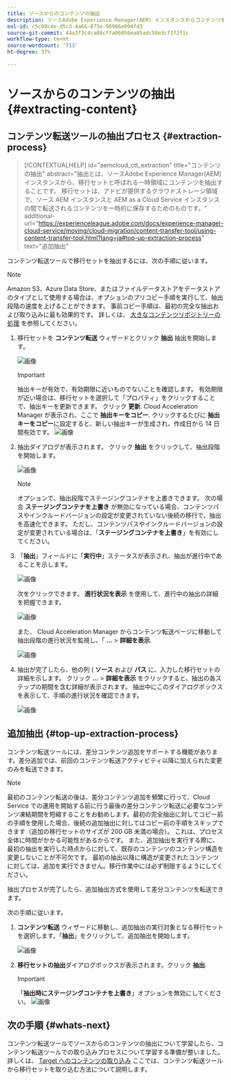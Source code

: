 ```yaml
---
title: ソースからのコンテンツの抽出
description: ソースAdobe Experience Manager(AEM) インスタンスからコンテンツを抽出し、後でCloud ServiceAEMインスタンスに転送する方法を説明します。
exl-id: c5c08c4e-d5c3-4a66-873e-96986e094fd3
source-git-commit: 44a3f3c4ca08cffa06056ea85adc58e3cf1f2f1c
workflow-type: tm+mt
source-wordcount: '713'
ht-degree: 37%

---
```


# ソースからのコンテンツの抽出 {#extracting-content}

## コンテンツ転送ツールの抽出プロセス {#extraction-process}

>[!CONTEXTUALHELP]
>id="aemcloud_ctt_extraction"
>title="コンテンツの抽出"
>abstract="抽出とは、ソースAdobe Experience Manager(AEM) インスタンスから、移行セットと呼ばれる一時領域にコンテンツを抽出することです。 移行セットは、アドビが提供するクラウドストレージ領域で、ソース AEM インスタンスと AEM as a Cloud Service インスタンスの間で転送されるコンテンツを一時的に保存するためのものです。"
>additional-url="https://experienceleague.adobe.com/docs/experience-manager-cloud-service/moving/cloud-migration/content-transfer-tool/using-content-transfer-tool.html?lang=ja#top-up-extraction-process" text="追加抽出"


コンテンツ転送ツールで移行セットを抽出するには、次の手順に従います。

>[!NOTE]
>Amazon S3、Azure Data Store、またはファイルデータストアをデータストアのタイプとして使用する場合は、オプションのプリコピー手順を実行して、抽出段階の速度を上げることができます。 事前コピー手順は、最初の完全な抽出および取り込みに最も効果的です。 詳しくは、 [大きなコンテンツリポジトリーの処理](/help/journey-migration/content-transfer-tool/using-content-transfer-tool/handling-large-content-repositories.md) を参照してください。

1. 移行セットを **コンテンツ転送** ウィザードとクリック **抽出** 抽出を開始します。

   ![画像](/help/journey-migration/content-transfer-tool/assets-ctt/cttcam12.png)

   >[!IMPORTANT]
   >
   >抽出キーが有効で、有効期限に近いものでないことを確認します。 有効期限が近い場合は、移行セットを選択して「プロパティ」をクリックすることで、抽出キーを更新できます。 クリック **更新**. Cloud Acceleration Manager が表示され、ここで **抽出キーをコピー**. クリックするたびに **抽出キーをコピー**に設定すると、新しい抽出キーが生成され、作成日から 14 日間有効です。
   >![画像](/help/journey-migration/content-transfer-tool/assets-ctt/cttcam13.png)

1. 抽出ダイアログが表示されます。 クリック **抽出** をクリックして、抽出段階を開始します。

   ![画像](/help/journey-migration/content-transfer-tool/assets-ctt/cttcam14.png)

   >[!NOTE]
   >オプションで、抽出段階でステージングコンテナを上書きできます。 次の場合 **ステージングコンテナを上書き** が無効になっている場合、コンテンツパスやインクルードバージョンの設定が変更されていない後続の移行で、抽出を高速化できます。 ただし、コンテンツパスやインクルードバージョンの設定が変更されている場合は、「**ステージングコンテナを上書き**」を有効にしてください。

1. 「**抽出**」フィールドに「**実行中**」ステータスが表示され、抽出が進行中であることを示します。

   ![画像](/help/journey-migration/content-transfer-tool/assets-ctt/cttcam15.png)

   次をクリックできます。 **進行状況を表示** を使用して、進行中の抽出の詳細を把握できます。

   ![画像](/help/journey-migration/content-transfer-tool/assets-ctt/cttcam16.png)

   また、 Cloud Acceleration Manager からコンテンツ転送ページに移動して抽出段階の進行状況を監視し、「 **...** > **詳細を表示**.

   ![画像](/help/journey-migration/content-transfer-tool/assets-ctt/cttcam17.png)

1. 抽出が完了したら、他の列 ( **ソース** および **パス** に、入力した移行セットの詳細を示します。 クリック **...** > **詳細を表示** をクリックすると、抽出の各ステップの期間を含む詳細が表示されます。 抽出中にこのダイアログボックスを表示して、手順の進行状況を確認できます。

   ![画像](/help/journey-migration/content-transfer-tool/assets-ctt/cttcam18b.png)


## 追加抽出 {#top-up-extraction-process}

コンテンツ転送ツールには、差分コンテンツ追加をサポートする機能があります。差分追加では、前回のコンテンツ転送アクティビティ以降に加えられた変更のみを転送できます。

>[!NOTE]
>最初のコンテンツ転送の後は、差分コンテンツ追加を頻繁に行って、Cloud Service での運用を開始する前に行う最後の差分コンテンツ転送に必要なコンテンツ凍結期間を短縮することをお勧めします。最初の完全抽出に対してコピー前の手順を使用した場合、後続の追加抽出に対してはコピー前の手順をスキップできます（追加の移行セットのサイズが 200 GB 未満の場合）。 これは、プロセス全体に時間がかかる可能性があるからです。
>また、追加抽出を実行する際に、最初の抽出を実行した時点からに対して、既存のコンテンツのコンテンツ構造を変更しないことが不可欠です。 最初の抽出以降に構造が変更されたコンテンツに対しては、追加を実行できません。移行作業中には必ず制限するようにしてください。

抽出プロセスが完了したら、追加抽出方式を使用して差分コンテンツを転送できます。

次の手順に従います。

1. **コンテンツ転送** ウィザードに移動し、追加抽出の実行対象となる移行セットを選択します。「**抽出**」をクリックして、追加抽出を開始します。

   ![画像](/help/journey-migration/content-transfer-tool/assets-ctt/cttcam19.png)

1. **移行セットの抽出**&#x200B;ダイアログボックスが表示されます。クリック **抽出**.

   >[!IMPORTANT]
   >「**抽出時にステージングコンテナを上書き**」オプションを無効にしてください。
   >![画像](/help/journey-migration/content-transfer-tool/assets-ctt/cttcam20.png)


## 次の手順 {#whats-next}

コンテンツ転送ツールでソースからのコンテンツの抽出について学習したら、コンテンツ転送ツールでの取り込みプロセスについて学習する準備が整いました。 詳しくは、 [Target へのコンテンツの取り込み](/help/journey-migration/content-transfer-tool/using-content-transfer-tool/ingesting-content.md) ここでは、コンテンツ転送ツールから移行セットを取り込む方法について説明します。
